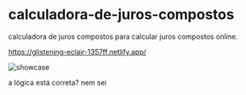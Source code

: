 # calculadora-de-juros-compostos
calculadora de juros compostos para calcular juros compostos online.

https://glistening-eclair-1357ff.netlify.app/

![showcase](https://github.com/enfraso/calculadora-de-juros-compostos/assets/32441791/ccf5ce4c-3bae-49e4-a459-3653fa6c1023)

a lógica está correta? nem sei
